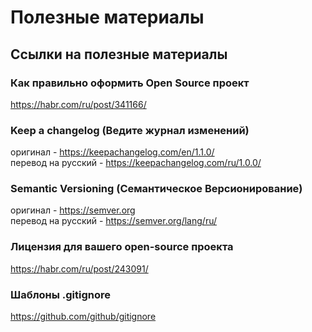 # Полезные материалы

## Ссылки на полезные материалы
### Как правильно оформить Open Source проект
https://habr.com/ru/post/341166/

### Keep a changelog (Ведите журнал изменений)
оригинал - https://keepachangelog.com/en/1.1.0/ \
перевод на русский - https://keepachangelog.com/ru/1.0.0/

### Semantic Versioning (Семантическое Версионирование)
оригинал - https://semver.org \
перевод на русский - https://semver.org/lang/ru/

### Лицензия для вашего open-source проекта
https://habr.com/ru/post/243091/

### Шаблоны .gitignore
https://github.com/github/gitignore

